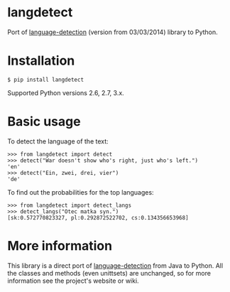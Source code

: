 langdetect
==========

Port of [language-detection](https://code.google.com/p/language-detection/) (version from 03/03/2014) library to Python.


Installation
============

    $ pip install langdetect


Supported Python versions 2.6, 2.7, 3.x.


Basic usage
===========

To detect the language of the text:

    >>> from langdetect import detect
    >>> detect("War doesn't show who's right, just who's left.")
    'en'
    >>> detect("Ein, zwei, drei, vier")
    'de'

To find out the probabilities for the top languages:

    >>> from langdetect import detect_langs
    >>> detect_langs("Otec matka syn.")
    [sk:0.572770823327, pl:0.292872522702, cs:0.134356653968]


More information
================

This library is a direct port of [language-detection](https://code.google.com/p/language-detection/) from Java to Python. All the classes and methods (even unittsets) are unchanged, so for more information see the project's website or wiki.
